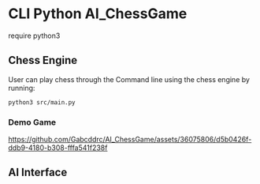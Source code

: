 # CLI Python AI_ChessGame

require python3

## Chess Engine

User can play chess through the Command line using the chess engine by running:
```
python3 src/main.py
```

### Demo Game
https://github.com/Gabcddrc/AI_ChessGame/assets/36075806/d5b0426f-ddb9-4180-b308-fffa541f238f

## AI Interface


